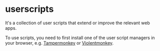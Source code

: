 # userscripts

It's a collection of user scripts that extend or improve the relevant web apps.

To use scripts, you need to first install one of the user script managers in your browser, e.g. [Tampermonkey](https://www.tampermonkey.net/) or [Violentmonkey](https://violentmonkey.github.io/).
